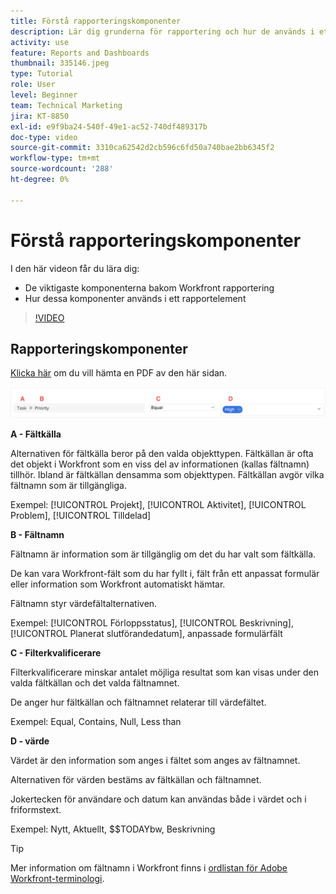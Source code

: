 ```yaml
---
title: Förstå rapporteringskomponenter
description: Lär dig grunderna för rapportering och hur de används i ett rapportelement i Workfront.
activity: use
feature: Reports and Dashboards
thumbnail: 335146.jpeg
type: Tutorial
role: User
level: Beginner
team: Technical Marketing
jira: KT-8850
exl-id: e9f9ba24-540f-49e1-ac52-740df489317b
doc-type: video
source-git-commit: 3310ca62542d2cb596c6fd50a740bae2bb6345f2
workflow-type: tm+mt
source-wordcount: '288'
ht-degree: 0%

---
```


# Förstå rapporteringskomponenter

I den här videon får du lära dig:

* De viktigaste komponenterna bakom Workfront rapportering
* Hur dessa komponenter används i ett rapportelement

>[!VIDEO](https://video.tv.adobe.com/v/335146/?quality=12&learn=on)

## Rapporteringskomponenter

[Klicka här](/help/assets/reporting-components.pdf) om du vill hämta en PDF av den här sidan.

![En bild av skärmen för att skapa ett filter](assets/reporting-components-1.png)

**A - Fältkälla**

Alternativen för fältkälla beror på den valda objekttypen. Fältkällan är ofta det objekt i Workfront som en viss del av informationen (kallas fältnamn) tillhör. Ibland är fältkällan densamma som objekttypen.
Fältkällan avgör vilka fältnamn som är tillgängliga.

Exempel: [!UICONTROL Projekt], [!UICONTROL Aktivitet], [!UICONTROL Problem], [!UICONTROL Tilldelad]

**B - Fältnamn**

Fältnamn är information som är tillgänglig om det du har valt som fältkälla.

De kan vara Workfront-fält som du har fyllt i, fält från ett anpassat formulär eller information som Workfront automatiskt hämtar.

Fältnamn styr värdefältalternativen.

Exempel: [!UICONTROL Förloppsstatus], [!UICONTROL Beskrivning], [!UICONTROL Planerat slutförandedatum], anpassade formulärfält

**C - Filterkvalificerare**

Filterkvalificerare minskar antalet möjliga resultat som kan visas under den valda fältkällan och det valda fältnamnet.

De anger hur fältkällan och fältnamnet relaterar till värdefältet.

Exempel: Equal, Contains, Null, Less than

**D - värde**

Värdet är den information som anges i fältet som anges av fältnamnet.

Alternativen för värden bestäms av fältkällan och fältnamnet.

Jokertecken för användare och datum kan användas både i värdet och i friformstext.

Exempel: Nytt, Aktuellt, $$TODAYbw, Beskrivning

>[!TIP]
>
>Mer information om fältnamn i Workfront finns i [ordlistan för Adobe Workfront-terminologi](https://experienceleague.adobe.com/docs/workfront/using/basics/workfront-terminology-glossary.html?lang=en).

